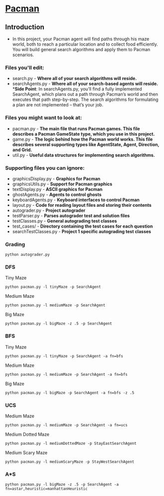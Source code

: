 # [Pacman](https://inst.eecs.berkeley.edu/~cs188/sp20/project1/)

## Introduction
- In this project, your Pacman agent will find paths through his maze world, both to reach a particular location and to collect food efficiently. You will build general search algorithms and apply them to Pacman scenarios.

### Files you'll edit:

- search.py	- **Where all of your search algorithms will reside.**
- searchAgents.py - **Where all of your search-based agents will reside.**
***Side Point**: In searchAgents.py, you’ll find a fully implemented SearchAgent, which plans out a path through Pacman’s world and then executes that path step-by-step. The search algorithms for formulating a plan are not implemented – that’s your job.

### Files you might want to look at:
- pacman.py	- **The main file that runs Pacman games. This file describes a Pacman GameState type, which you use in this project.**
- game.py - **The logic behind how the Pacman world works. This file describes several supporting types like AgentState, Agent, Direction, and Grid.**
- util.py - **Useful data structures for implementing search algorithms.**

### Supporting files you can ignore:
- graphicsDisplay.py - **Graphics for Pacman**
- graphicsUtils.py	- **Support for Pacman graphics**
- textDisplay.py - **ASCII graphics for Pacman**
- ghostAgents.py - **Agents to control ghosts**
- keyboardAgents.py	- **Keyboard interfaces to control Pacman**
- layout.py	- **Code for reading layout files and storing their contents**
- autograder.py	- **Project autograder**
- testParser.py	- **Parses autograder test and solution files**
- testClasses.py - **General autograding test classes**
- test_cases/ - **Directory containing the test cases for each question**
- searchTestClasses.py - **Project 1 specific autograding test classes**

### Grading
```
python autograder.py
```

### DFS
Tiny Maze
```
python pacman.py -l tinyMaze -p SearchAgent
```
Medium Maze
```
python pacman.py -l mediumMaze -p SearchAgent
```
Big Maze
```
python pacman.py -l bigMaze -z .5 -p SearchAgent
```

### BFS
Tiny Maze
```
python pacman.py -l tinyMaze -p SearchAgent -a fn=bfs
```
Medium Maze
```
python pacman.py -l mediumMaze -p SearchAgent -a fn=bfs
```
Big Maze
```
python pacman.py -l bigMaze -p SearchAgent -a fn=bfs -z .5
```

### UCS
Medium Maze
```
python pacman.py -l mediumMaze -p SearchAgent -a fn=ucs
```
Medium Dotted Maze
```
python pacman.py -l mediumDottedMaze -p StayEastSearchAgent
```
Medium Scary Maze
```
python pacman.py -l mediumScaryMaze -p StayWestSearchAgent
```
### A*S
```
python pacman.py -l bigMaze -z .5 -p SearchAgent -a fn=astar,heuristic=manhattanHeuristic
```



